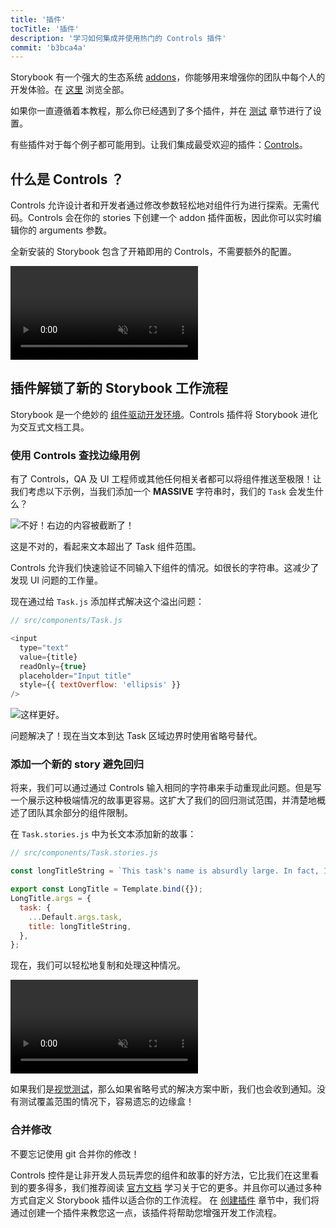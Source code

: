 ```yaml
---
title: '插件'
tocTitle: '插件'
description: '学习如何集成并使用热门的 Controls 插件'
commit: 'b3bca4a'
---
```


Storybook 有一个强大的生态系统 [addons](https://storybook.js.org/docs/react/configure/storybook-addons)，你能够用来增强你的团队中每个人的开发体验。在 [这里](https://storybook.js.org/addons) 浏览全部。

如果你一直遵循着本教程，那么你已经遇到了多个插件，并在 [测试](/react/zh-CN/test/) 章节进行了设置。

有些插件对于每个例子都可能用到。让我们集成最受欢迎的插件：[Controls](https://storybook.js.org/docs/react/essentials/controls)。

## 什么是 Controls ？

Controls 允许设计者和开发者通过修改参数轻松地对组件行为进行探索。无需代码。Controls 会在你的 stories 下创建一个 addon 插件面板，因此你可以实时编辑你的 arguments 参数。

全新安装的 Storybook 包含了开箱即用的 Controls，不需要额外的配置。

<video autoPlay muted playsInline loop>
  <source
    src="/intro-to-storybook/controls-in-action.mp4"
    type="video/mp4"
  />
</video>

## 插件解锁了新的 Storybook 工作流程

Storybook 是一个绝妙的 [组件驱动开发环境](https://www.componentdriven.org/)。Controls 插件将 Storybook 进化为交互式文档工具。

### 使用 Controls 查找边缘用例

有了 Controls，QA 及 UI 工程师或其他任何相关者都可以将组件推送至极限！让我们考虑以下示例，当我们添加一个 **MASSIVE** 字符串时，我们的 `Task` 会发生什么？

![不好！右边的内容被截断了！](/intro-to-storybook/task-edge-case.png)

这是不对的，看起来文本超出了 Task 组件范围。

Controls 允许我们快速验证不同输入下组件的情况。如很长的字符串。这减少了发现 UI 问题的工作量。

现在通过给 `Task.js` 添加样式解决这个溢出问题：

```js
// src/components/Task.js

<input
  type="text"
  value={title}
  readOnly={true}
  placeholder="Input title"
  style={{ textOverflow: 'ellipsis' }}
/>
```

![这样更好。](/intro-to-storybook/edge-case-solved-with-controls.png)

问题解决了！现在当文本到达 Task 区域边界时使用省略号替代。

### 添加一个新的 story 避免回归

将来，我们可以通过通过 Controls 输入相同的字符串来手动重现此问题。但是写一个展示这种极端情况的故事更容易。这扩大了我们的回归测试范围，并清楚地概述了团队其余部分的组件限制。

在 `Task.stories.js` 中为长文本添加新的故事：

```js
// src/components/Task.stories.js

const longTitleString = `This task's name is absurdly large. In fact, I think if I keep going I might end up with content overflow. What will happen? The star that represents a pinned task could have text overlapping. The text could cut-off abruptly when it reaches the star. I hope not!`;

export const LongTitle = Template.bind({});
LongTitle.args = {
  task: {
    ...Default.args.task,
    title: longTitleString,
  },
};
```

现在，我们可以轻松地复制和处理这种情况。

<video autoPlay muted playsInline loop>
  <source
    src="/intro-to-storybook/task-stories-long-title.mp4"
    type="video/mp4"
  />
</video>

如果我们是[视觉测试](/react/zh-CN/test/)，那么如果省略号式的解决方案中断，我们也会收到通知。没有测试覆盖范围的情况下，容易遗忘的边缘盒！

### 合并修改

不要忘记使用 git 合并你的修改！

<div class="aside"><p>Controls 控件是让非开发人员玩弄您的组件和故事的好方法，它比我们在这里看到的要多得多，我们推荐阅读 <a href="https://storybook.js.org/docs/react/essentials/controls">官方文档</a> 学习关于它的更多。并且你可以通过多种方式自定义 Storybook 插件以适合你的工作流程。 在 <a href="/intro-to-storybook/react/zh-CN/creating-addons">创建插件</a> 章节中，我们将通过创建一个插件来教您这一点，该插件将帮助您增强开发工作流程。</p></div>
